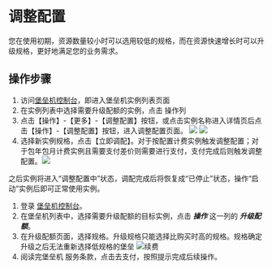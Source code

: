 # 调整配置

您在使用初期，资源数量较小时可以选用较低的规格，而在资源快速增长时可以升级规格，更好地满足您的业务需求。


## 操作步骤
1. 访问[堡垒机控制台](https://bastion-console.jdcloud.com/list)，即进入堡垒机实例列表页面
2. 在实例列表中选择需要升级配额的实例，点击 操作列
4. 点击【操作】-【更多】-【调整配置】按钮，或点击实例名称进入详情页后点击【操作】-【调整配置】按钮，进入调整配置页面。
![](../../../../../image/vm/resize1.png) ![](../../../../../image/vm/resize2.png)
5. 选择新实例规格，点击【立即调配】。对于按配置计费实例触发调整配置；对于包年包月计费实例且需要支付差价则需要进行支付，支付完成后则触发调整配置。![](../../../../../image/vm/resize3.png)

之后实例将进入“调整配置中”状态，调配完成后将恢复成“已停止”状态，操作“启动”实例后即可正常使用实例。

1. 登录 [堡垒机控制台](https://bastion-console.jdcloud.com/list)。
2. 在堡垒机列表中，选择需要升级配额的目标实例，点击 ***操作*** 这一列的 ***升级配额***。
3. 在升级配额页面，选择规格。升级规格只能选择比购买时高的规格。规格确定升级之后无法重新选择低规格的堡垒
![续费](https://img1.jcloudcs.com/cms/fab1d66b-e027-41c7-bd1b-91ba6f7950f920180404134106.png)
4. 阅读完堡垒机 服务条款，点击去支付，按照提示完成后续操作。
